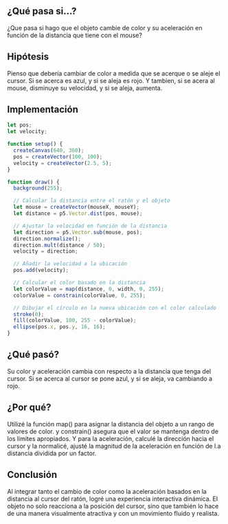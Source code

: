## ¿Qué pasa si...?

¿Que pasa si hago que el objeto cambie de color y su aceleración en función de la distancia que tiene
con el mouse?

## Hipótesis

Pienso que debería cambiar de color a medida que se acerque o se aleje el cursor. Si se acerca es azul,
y si se aleja es rojo. Y tambien, si se acera al mouse, disminuye su velocidad, y si se aleja, aumenta.

## Implementación


```javascript
let pos;
let velocity;

function setup() {
  createCanvas(640, 360);
  pos = createVector(100, 100);
  velocity = createVector(2.5, 5);
}

function draw() {
  background(255);

  // Calcular la distancia entre el ratón y el objeto
  let mouse = createVector(mouseX, mouseY);
  let distance = p5.Vector.dist(pos, mouse);

  // Ajustar la velocidad en función de la distancia
  let direction = p5.Vector.sub(mouse, pos);
  direction.normalize();
  direction.mult(distance / 50);
  velocity = direction;

  // Añadir la velocidad a la ubicación
  pos.add(velocity);

  // Calcular el color basado en la distancia
  let colorValue = map(distance, 0, width, 0, 255);
  colorValue = constrain(colorValue, 0, 255);

  // Dibujar el círculo en la nueva ubicación con el color calculado
  stroke(0);
  fill(colorValue, 100, 255 - colorValue);
  ellipse(pos.x, pos.y, 16, 16);
}

```

## ¿Qué pasó? 

Su color y aceleración cambia con respecto a la distancia que tenga del cursor. Si se acerca al cursor
se pone azul, y si se aleja, va cambiando a rojo.

## ¿Por qué?

Utilizé la función map() para asignar la distancia del objeto a un rango de valores de color. y constrain() 
asegura que el valor se mantenga dentro de los límites apropiados. Y para la aceleración, calculé la dirección
hacia el cursor y la normalicé, ajusté la magnitud de la aceleración en función de l.a distancia dividida por 
un factor.

## Conclusión

Al integrar tanto el cambio de color como la aceleración basados en la distancia al cursor del ratón, logré una 
experiencia interactiva dinámica. El objeto no solo reacciona a la posición del cursor, sino que también lo hace
de una manera visualmente atractiva y con un movimiento fluido y realista. 
